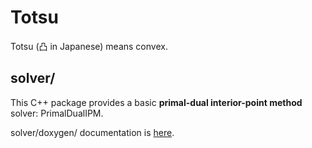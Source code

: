 # Totsu
Totsu (凸 in Japanese) means convex.

## solver/

This C++ package provides a basic **primal-dual interior-point method** solver: PrimalDualIPM.

solver/doxygen/ documentation is [here](http://convexbrain.github.io/Totsu/PrimalDualIPM/html/).
